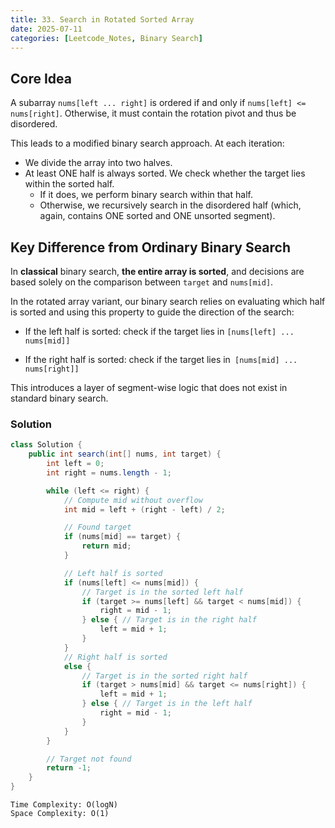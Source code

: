 ```yaml
---
title: 33. Search in Rotated Sorted Array
date: 2025-07-11
categories: [Leetcode_Notes, Binary Search]
---
```


## Core Idea
A subarray `nums[left ... right]` is ordered if and only if `nums[left] <= nums[right]`. Otherwise, it must contain the rotation pivot and thus be disordered.

This leads to a modified binary search approach. At each iteration:

- We divide the array into two halves.
- At least ONE half is always sorted. We check whether the target lies within the sorted half.
  - If it does, we perform binary search within that half.
  - Otherwise, we recursively search in the disordered half (which, again, contains ONE sorted and ONE unsorted segment).


##  Key Difference from Ordinary Binary Search
In **classical** binary search, **the entire array is sorted**, and decisions are based solely on the comparison between `target` and `nums[mid]`.

In the rotated array variant, our binary search relies on evaluating which half is sorted and using this property to guide the direction of the search:

- If the left half is sorted: check if the target lies in `[nums[left] ... nums[mid]]`

- If the right half is sorted: check if the target lies in` [nums[mid] ... nums[right]]`

This introduces a layer of segment-wise logic that does not exist in standard binary search.


### Solution
```java
class Solution {
    public int search(int[] nums, int target) {
        int left = 0;
        int right = nums.length - 1;

        while (left <= right) {
            // Compute mid without overflow
            int mid = left + (right - left) / 2;

            // Found target
            if (nums[mid] == target) {
                return mid;
            }

            // Left half is sorted
            if (nums[left] <= nums[mid]) {
                // Target is in the sorted left half
                if (target >= nums[left] && target < nums[mid]) {
                    right = mid - 1;
                } else { // Target is in the right half
                    left = mid + 1;
                }
            } 
            // Right half is sorted
            else {
                // Target is in the sorted right half
                if (target > nums[mid] && target <= nums[right]) {
                    left = mid + 1;
                } else { // Target is in the left half
                    right = mid - 1;
                }
            }
        }

        // Target not found
        return -1;
    }
}
```

```
Time Complexity: O(logN)
Space Complexity: O(1)
```